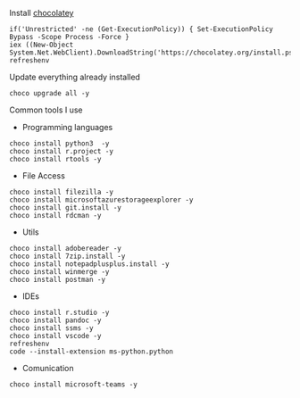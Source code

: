 Install [chocolatey](https://chocolatey.org/)
   
```{ps1}
if('Unrestricted' -ne (Get-ExecutionPolicy)) { Set-ExecutionPolicy Bypass -Scope Process -Force }
iex ((New-Object System.Net.WebClient).DownloadString('https://chocolatey.org/install.ps1'))
refreshenv
```

Update everything already installed

```{ps1}
choco upgrade all -y
```

Common tools I use

* Programming languages

```{ps1}
choco install python3  -y
choco install r.project -y
choco install rtools -y
```

* File Access

```{ps1}
choco install filezilla -y
choco install microsoftazurestorageexplorer -y
choco install git.install -y
choco install rdcman -y
```

* Utils

```{ps1}
choco install adobereader -y
choco install 7zip.install -y
choco install notepadplusplus.install -y
choco install winmerge -y
choco install postman -y
```

* IDEs

```{ps1}
choco install r.studio -y
choco install pandoc -y
choco install ssms -y
choco install vscode -y
refreshenv
code --install-extension ms-python.python
```

* Comunication

```{ps1}
choco install microsoft-teams -y
```
